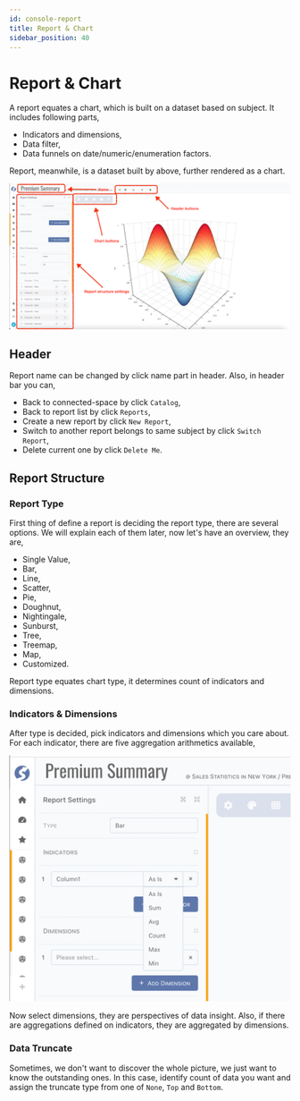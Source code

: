 ```yaml
---
id: console-report  
title: Report & Chart  
sidebar_position: 40
---
```


# Report & Chart

A report equates a chart, which is built on a dataset based on subject. It includes following parts,

- Indicators and dimensions,
- Data filter,
- Data funnels on date/numeric/enumeration factors.

Report, meanwhile, is a dataset built by above, further rendered as a chart.

![Report](images/report.png)

## Header

Report name can be changed by click name part in header. Also, in header bar you can,

- Back to connected-space by click `Catalog`,
- Back to report list by click `Reports`,
- Create a new report by click `New Report`,
- Switch to another report belongs to same subject by click `Switch Report`,
- Delete current one by click `Delete Me`.

## Report Structure

### Report Type

First thing of define a report is deciding the report type, there are several options. We will explain each of them later, now let's have an
overview, they are,

- Single Value,
- Bar,
- Line,
- Scatter,
- Pie,
- Doughnut,
- Nightingale,
- Sunburst,
- Tree,
- Treemap,
- Map,
- Customized.

Report type equates chart type, it determines count of indicators and dimensions.

### Indicators & Dimensions

After type is decided, pick indicators and dimensions which you care about. For each indicator, there are five aggregation arithmetics
available,

![Indicator Aggregation](images/report-indicator-aggregation-all.png)

Now select dimensions, they are perspectives of data insight. Also, if there are aggregations defined on indicators, they are aggregated by
dimensions.

### Data Truncate

Sometimes, we don't want to discover the whole picture, we just want to know the outstanding ones. In this case, identify count of data you
want and assign the truncate type from one of `None`, `Top` and `Bottom`.